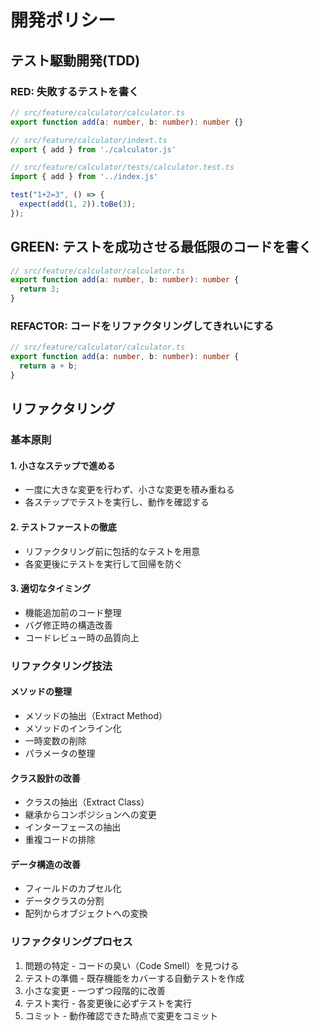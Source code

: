# 開発ポリシー

## テスト駆動開発(TDD)

### RED: 失敗するテストを書く

```ts
// src/feature/calculator/calculator.ts
export function add(a: number, b: number): number {}

// src/feature/calculator/indext.ts
export { add } from './calculator.js'

// src/feature/calculator/tests/calculator.test.ts
import { add } from '../index.js'

test("1+2=3", () => {
  expect(add(1, 2)).toBe(3);
});
```

## GREEN: テストを成功させる最低限のコードを書く

```ts
// src/feature/calculator/calculator.ts
export function add(a: number, b: number): number {
  return 3;
}
```

### REFACTOR: コードをリファクタリングしてきれいにする

```ts
// src/feature/calculator/calculator.ts
export function add(a: number, b: number): number {
  return a + b;
}
```

## リファクタリング

### 基本原則

#### 1. 小さなステップで進める

- 一度に大きな変更を行わず、小さな変更を積み重ねる
- 各ステップでテストを実行し、動作を確認する

#### 2. テストファーストの徹底

- リファクタリング前に包括的なテストを用意
- 各変更後にテストを実行して回帰を防ぐ

#### 3. 適切なタイミング

- 機能追加前のコード整理
- バグ修正時の構造改善
- コードレビュー時の品質向上

### リファクタリング技法

#### メソッドの整理

- メソッドの抽出（Extract Method）
- メソッドのインライン化
- 一時変数の削除
- パラメータの整理

#### クラス設計の改善

- クラスの抽出（Extract Class）
- 継承からコンポジションへの変更
- インターフェースの抽出
- 重複コードの排除

#### データ構造の改善

- フィールドのカプセル化
- データクラスの分割
- 配列からオブジェクトへの変換

### リファクタリングプロセス

1. 問題の特定 - コードの臭い（Code Smell）を見つける
2. テストの準備 - 既存機能をカバーする自動テストを作成
3. 小さな変更 - 一つずつ段階的に改善
4. テスト実行 - 各変更後に必ずテストを実行
5. コミット - 動作確認できた時点で変更をコミット